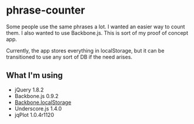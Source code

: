 ﻿phrase-counter
==============

Some people use the same phrases a lot.  I wanted an easier way to count them.
I also wanted to use Backbone.js.  This is sort of my proof of concept app.

Currently, the app stores everything in localStorage, but it can be transitioned to use
any sort of DB if the need arises.

What I'm using
--------------

* jQuery 1.8.2
* Backbone.js 0.9.2
* [Backbone.localStorage](https://github.com/jeromegn/Backbone.localStorage)
* Underscore.js 1.4.0
* jqPlot 1.0.4r1120